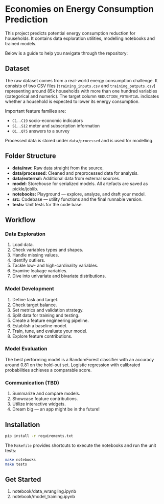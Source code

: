 # Economies on Energy Consumption Prediction
This project predicts potential energy consumption reduction for households. It contains data exploration utilities, modelling notebooks and trained models.

Below is a guide to help you navigate through the repository:

## Dataset

The raw dataset comes from a real-world energy consumption challenge. It
consists of two CSV files (`training_inputs.csv` and `training_outputs.csv`)
representing around 85k households with more than one hundred variables
(categorical and numeric). The target column `REDUCTION_POTENTIAL` indicates
whether a household is expected to lower its energy consumption.

Important feature families are:

- `C1..C19` socio-economic indicators
- `S1..S12` meter and subscription information
- `Q1..Q75` answers to a survey

Processed data is stored under `data/processed` and is used for modelling.

## Folder Structure

- **data/raw:** Raw data straight from the source.
- **data/processed:** Cleaned and preprocessed data for analysis.
- **data/external:** Additional data from external sources.
- **model:** Storehouse for serialized models. All artefacts are saved as pickle/joblib.
- **notebooks:** Playground — explore, analyze, and draft your model.
- **src:** Codebase — utility functions and the final runnable version.
- **tests:** Unit tests for the code base.

## Workflow

### Data Exploration
1. Load data.
2. Check variables types and shapes.
3. Handle missing values.
4. Identify outliers.
5. Tackle low- and high-cardinality variables.
6. Examine leakage variables.
7. Dive into univariate and bivariate distributions.

### Model Development
1. Define task and target.
2. Check target balance.
3. Set metrics and validation strategy.
4. Split data for training and testing.
5. Create a feature engineering pipeline.
6. Establish a baseline model.
7. Train, tune, and evaluate your model.
8. Explore feature contributions.

### Model Evaluation
The best performing model is a RandomForest classifier with an accuracy around
0.81 on the hold-out set. Logistic regression with calibrated probabilities
achieves a comparable score.

### Communication (TBD)
1. Summarize and compare models.
2. Showcase feature contributions.
3. Utilize interactive widgets.
4. Dream big — an app might be in the future!

## Installation

```bash
pip install -r requirements.txt
```

The `Makefile` provides shortcuts to execute the notebooks and run the unit
tests:

```bash
make notebooks
make tests
```

## Get Started
1. notebook/data_wrangling.ipynb
2. notebook/model_training.ipynb
